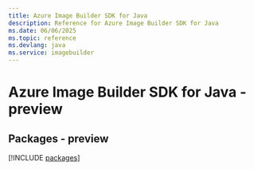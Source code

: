 ```yaml
---
title: Azure Image Builder SDK for Java
description: Reference for Azure Image Builder SDK for Java
ms.date: 06/06/2025
ms.topic: reference
ms.devlang: java
ms.service: imagebuilder
---
```

# Azure Image Builder SDK for Java - preview
## Packages - preview
[!INCLUDE [packages](image-builder-index.md)]